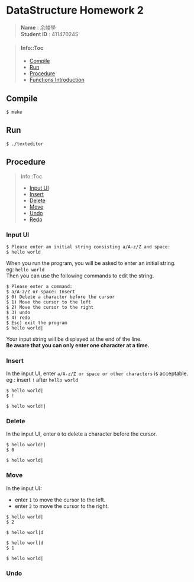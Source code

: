 # DataStructure Homework 2
> **Name** : 余竣學  
**Student ID** : 41147024S

> #### Info::Toc
>- [Compile](#compile)
>- [Run](#run)
>- [Procedure](#procedure)
>- [Functions Introduction](#functions-introduction)

## Compile
```shell
$ make
```
## Run
```shell
$ ./texteditor
```
## Procedure
> Info::Toc
>- [Input UI](#input-ui)
>- [Insert](#insert)
>- [Delete](#delete)
>- [Move](#move)
>- [Undo](#undo)
>- [Redo](#redo)

### Input UI
```shell
$ Please enter an initial string consisting a/A-z/Z and space:
$ hello world
```
When you run the program, you will be asked to enter an initial string.  
eg: `hello world`  
Then you can use the following commands to edit the string.
```shell
$ Please enter a command:
$ a/A-z/Z or space: Insert
$ 0) Delete a character before the cursor
$ 1) Move the cursor to the left
$ 2) Move the cursor to the right
$ 3) undo
$ 4) redo
$ Esc) exit the program
$ hello world|
```
Your input string will be displayed at the end of the line.   
**Be aware that you can only enter one character at a time.**

### Insert
In the input UI, enter `a/A-z/Z or space or other characters` is acceptable.  
eg : insert `!` after `hello world`  
```shell
$ hello world|
$ !
```
```shell
$ hello world!|
```
  
### Delete 
In the input UI, enter `0` to delete a character before the cursor.
```shell
$ hello world!|
$ 0
```
```shell
$ hello world|
```
   
### Move
In the input UI:
- enter `1` to move the cursor to the left.
- enter `2` to move the cursor to the right.
```shell
$ hello world|
$ 2
```
```shell
$ hello worl|d
```
```shell
$ hello worl|d
$ 1
```
```shell
$ hello world|
```
  
### Undo

